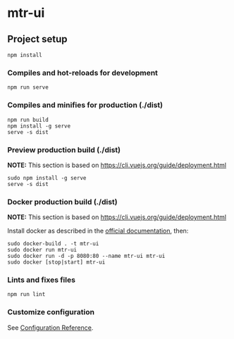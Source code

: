 # mtr-ui

## Project setup
```
npm install
```

### Compiles and hot-reloads for development
```
npm run serve
```

### Compiles and minifies for production (./dist)
```
npm run build
npm install -g serve
serve -s dist
```

### Preview production build (./dist)

**NOTE:** This section is based on https://cli.vuejs.org/guide/deployment.html

```
sudo npm install -g serve
serve -s dist
```
### Docker production build (./dist)

**NOTE:** This section is based on https://cli.vuejs.org/guide/deployment.html

Install docker as described in the [official documentation](https://docs.docker.com/install/linux/docker-ce/ubuntu/), then:
```
sudo docker-build . -t mtr-ui
sudo docker run mtr-ui
sudo docker run -d -p 8080:80 --name mtr-ui mtr-ui
sudo docker [stop|start] mtr-ui
```

### Lints and fixes files
```
npm run lint
```

### Customize configuration
See [Configuration Reference](https://cli.vuejs.org/config/).
